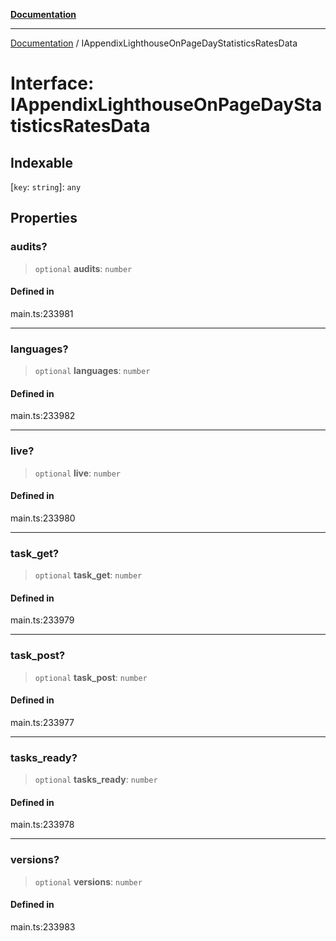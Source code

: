 [**Documentation**](../README.md)

***

[Documentation](../README.md) / IAppendixLighthouseOnPageDayStatisticsRatesData

# Interface: IAppendixLighthouseOnPageDayStatisticsRatesData

## Indexable

 \[`key`: `string`\]: `any`

## Properties

### audits?

> `optional` **audits**: `number`

#### Defined in

main.ts:233981

***

### languages?

> `optional` **languages**: `number`

#### Defined in

main.ts:233982

***

### live?

> `optional` **live**: `number`

#### Defined in

main.ts:233980

***

### task\_get?

> `optional` **task\_get**: `number`

#### Defined in

main.ts:233979

***

### task\_post?

> `optional` **task\_post**: `number`

#### Defined in

main.ts:233977

***

### tasks\_ready?

> `optional` **tasks\_ready**: `number`

#### Defined in

main.ts:233978

***

### versions?

> `optional` **versions**: `number`

#### Defined in

main.ts:233983
